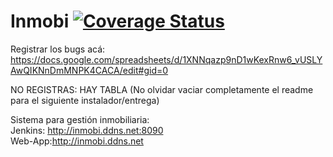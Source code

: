 #
#  Inmobi <a href="https://coveralls.io/github/tpfinal-pp1/tp-final" target="_blank"><img src="https://coveralls.io/repos/github/tpfinal-pp1/tp-final/badge.svg" alt="Coverage Status" /></a>

Registrar los bugs acá:
https://docs.google.com/spreadsheets/d/1XNNqazp9nD1wKexRnw6_vUSLYAwQIKNnDmMNPK4CACA/edit#gid=0

NO REGISTRAS: HAY TABLA
(No olvidar vaciar completamente el readme para el siguiente instalador/entrega)

Sistema para gestión inmobiliaria:    
    Jenkins: http://inmobi.ddns.net:8090   
    Web-App:http://inmobi.ddns.net


